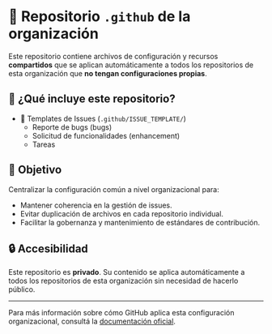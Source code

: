 # 📁 Repositorio `.github` de la organización

Este repositorio contiene archivos de configuración y recursos **compartidos** que se aplican automáticamente a todos los repositorios de esta organización que **no tengan configuraciones propias**.

## 📌 ¿Qué incluye este repositorio?

- 📝 Templates de Issues (`.github/ISSUE_TEMPLATE/`)
  - Reporte de bugs (bugs)
  - Solicitud de funcionalidades (enhancement)
  - Tareas 

## 🎯 Objetivo

Centralizar la configuración común a nivel organizacional para:

- Mantener coherencia en la gestión de issues.
- Evitar duplicación de archivos en cada repositorio individual.
- Facilitar la gobernanza y mantenimiento de estándares de contribución.

## 🔒 Accesibilidad

Este repositorio es **privado**. Su contenido se aplica automáticamente a todos los repositorios de esta organización sin necesidad de hacerlo público.

---

Para más información sobre cómo GitHub aplica esta configuración organizacional, consultá la [documentación oficial](https://docs.github.com/en/communities/setting-up-your-project-for-healthy-contributions/creating-a-default-community-health-file).
